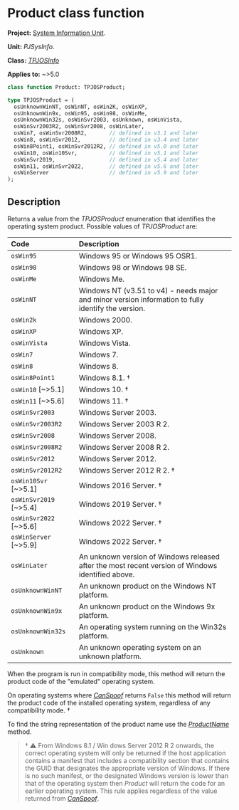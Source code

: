 # Product class function

**Project:** [System Information Unit](../API.md).

**Unit:** _PJSysInfo_.

**Class:** _[TPJOSInfo](./TPJOSInfo.md)_

**Applies to:** ~>5.0

```pascal
class function Product: TPJOSProduct;

type TPJOSProduct = (
  osUnknownWinNT, osWinNT, osWin2K, osWinXP,
  osUnknownWin9x, osWin95, osWin98, osWinMe,
  osUnknownWin32s, osWinSvr2003, osUnknown, osWinVista,
  osWinSvr2003R2, osWinSvr2008, osWinLater,
  osWin7, osWinSvr2008R2,       // defined in v3.1 and later
  osWin8, osWinSvr2012,         // defined in v3.4 and later
  osWin8Point1, osWinSvr2012R2, // defined in v5.0 and later
  osWin10, osWin10Svr,          // defined in v5.1 and later
  osWinSvr2019,                 // defined in v5.4 and later
  osWin11, osWinSvr2022,        // defined in v5.6 and later
  osWinServer                   // defined in v5.9 and later
);
```

## Description

Returns a value from the _TPJOSProduct_ enumeration that identifies the operating system product. Possible values of _TPJOSProduct_ are:

| Code | Description |
|:-----|:------------|
| `osWin95` | Windows 95 or Windows 95 OSR1. |
| `osWin98` | Windows 98 or Windows 98 SE. |
| `osWinMe` | Windows Me. |
| `osWinNT` | Windows NT (v3.51 to v4) - needs major and minor version information to fully identify the version. |
| `osWin2k` | Windows 2000. |
| `osWinXP` | Windows XP. |
| `osWinVista` | Windows Vista. |
| `osWin7` | Windows 7. |
| `osWin8` | Windows 8. |
| `osWin8Point1` | Windows 8.1. † |
| `osWin10` [~>5.1] | Windows 10. † |
| `osWin11` [~>5.6] | Windows 11. † |
| `osWinSvr2003` | Windows Server 2003. |
| `osWinSvr2003R2` | Windows Server 2003 R 2. |
| `osWinSvr2008` | Windows Server 2008. |
| `osWinSvr2008R2`| Windows Server 2008 R 2. |
| `osWinSvr2012` | Windows Server 2012. |
| `osWinSvr2012R2` | Windows Server 2012 R 2. † |
| `osWin10Svr` [~>5.1] | Windows 2016 Server. † |
| `osWinSvr2019` [~>5.4] | Windows 2019 Server. † |
| `osWinSvr2022` [~>5.6] | Windows 2022 Server. † |
| `osWinServer` [~>5.9] | Windows 2022 Server. † |
| `osWinLater` | An unknown version of Windows released after the most recent version of Windows identified above. |
| `osUnknownWinNT` | An unknown product on the Windows NT platform. |
| `osUnknownWin9x` | An unknown product on the Windows 9x platform. |
| `osUnknownWin32s` | An operating system running on the Win32s platform. |
| `osUnknown` | An unknown operating system on an unknown platform. |

When the program is run in compatibility mode, this method will return the product code of the "emulated" operating system.

On operating systems where _[CanSpoof](./TPJOSInfo-CanSpoof.md)_ returns `False` this method will return the product code of the installed operating system, regardless of any compatibility mode. †

To find the string representation of the product name use the _[ProductName](./TPJOSInfo-ProductName.md)_ method.

> † ⚠️ From Windows 8.1 / Win dows Server 2012 R 2 onwards, the correct operating system will only be returned if the host application contains a manifest that includes a compatibility section that contains the GUID that designates the appropriate version of Windows. If there is no such manifest, or the designated Windows version is lower than that of the operating system then _Product_ will return the code for an earlier operating system. This rule applies regardless of the value returned from _[CanSpoof](./TPJOSInfo-CanSpoof.md)_.

